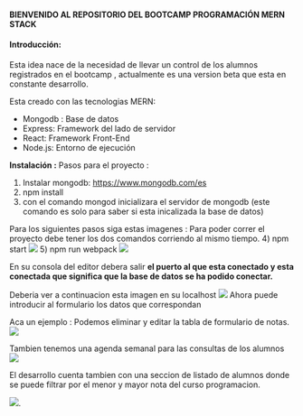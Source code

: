 #### BIENVENIDO AL REPOSITORIO DEL BOOTCAMP PROGRAMACIÓN MERN STACK

#### Introducción:

Esta idea nace de la necesidad de llevar un control de los alumnos registrados en el bootcamp , actualmente es una version beta que esta en constante desarrollo.

Esta creado con las tecnologias MERN: 

- Mongodb : Base de datos
- Express:  Framework del lado de servidor 
- React: Framework Front-End
- Node.js: Entorno de ejecución

**Instalación :**
Pasos para el proyecto : 
1) Instalar mongodb: https://www.mongodb.com/es
2) npm install
3) con el comando mongod inicializara el servidor de mongodb (este comando es solo para saber si esta inicalizada la base de datos)

Para los siguientes pasos siga estas imagenes :
Para poder correr el proyecto debe tener los dos comandos corriendo al mismo tiempo.
4) npm start 
![](https://i.imgur.com/O0CaHe0.png)
5) npm run webpack 
![](https://i.imgur.com/w7qREZP.png)

En su consola del editor debera salir **el puerto al que esta conectado y esta conectada que significa que la base de datos se ha podido conectar.**

Deberia ver a continuacion esta imagen en su localhost
![](https://i.imgur.com/sIZjoP9.png)
Ahora puede introducir al formulario los datos que correspondan



Aca un ejemplo :
Podemos eliminar y editar la tabla de formulario de notas.
![](https://i.imgur.com/AqJhLSh.png)

Tambien tenemos una agenda semanal para las consultas de los alumnos
![](https://i.imgur.com/jGcmTq0.png)

El desarrollo cuenta tambien con una seccion de listado de alumnos donde se puede filtrar por el menor y mayor nota del curso programacion.

![](https://i.imgur.com/1grA1kv.png).
